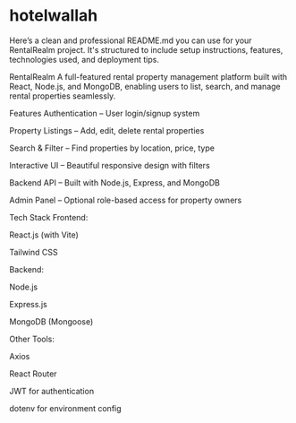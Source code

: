 # hotelwallah
 
Here’s a clean and professional README.md you can use for your RentalRealm project. It's structured to include setup instructions, features, technologies used, and deployment tips.

RentalRealm
A full-featured rental property management platform built with React, Node.js, and MongoDB, enabling users to list, search, and manage rental properties seamlessly.


Features
Authentication – User login/signup system

Property Listings – Add, edit, delete rental properties

Search & Filter – Find properties by location, price, type

Interactive UI – Beautiful responsive design with filters

Backend API – Built with Node.js, Express, and MongoDB

Admin Panel – Optional role-based access for property owners

Tech Stack
Frontend:

React.js (with Vite)

Tailwind CSS

Backend:

Node.js

Express.js

MongoDB (Mongoose)

Other Tools:

Axios

React Router

JWT for authentication

dotenv for environment config